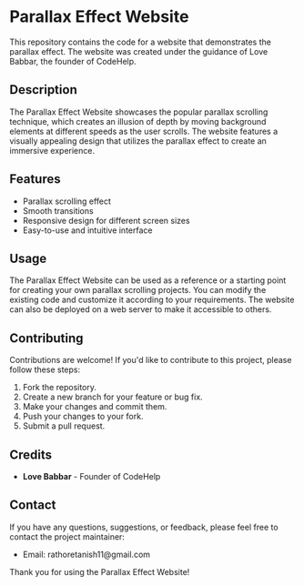 <!DOCTYPE html>
<html>
<head>
  <meta charset="UTF-8">
<!--   <title>Parallax Effect Website</title> -->
</head>
<body>

  <h1>Parallax Effect Website</h1>
  
  <p>This repository contains the code for a website that demonstrates the parallax effect. The website was created under the guidance of Love Babbar, the founder of CodeHelp.</p>

  <h2>Description</h2>
  
  <p>The Parallax Effect Website showcases the popular parallax scrolling technique, which creates an illusion of depth by moving background elements at different speeds as the user scrolls. The website features a visually appealing design that utilizes the parallax effect to create an immersive experience.</p>

  <h2>Features</h2>
  
  <ul>
    <li>Parallax scrolling effect</li>
    <li>Smooth transitions </li>
    <li>Responsive design for different screen sizes</li>
    <li>Easy-to-use and intuitive interface</li>
  </ul>

  <h2>Usage</h2>
  
  <p>The Parallax Effect Website can be used as a reference or a starting point for creating your own parallax scrolling projects. You can modify the existing code and customize it according to your requirements. The website can also be deployed on a web server to make it accessible to others.</p>

  <h2>Contributing</h2>
  
  <p>Contributions are welcome! If you'd like to contribute to this project, please follow these steps:</p>

  <ol>
    <li>Fork the repository.</li>
    <li>Create a new branch for your feature or bug fix.</li>
    <li>Make your changes and commit them.</li>
    <li>Push your changes to your fork.</li>
    <li>Submit a pull request.</li>
  </ol>

  <h2>Credits</h2>
  
  <ul>
    <li><strong>Love Babbar</strong> - Founder of CodeHelp</li>
  </ul>

  <h2>Contact</h2>
  
  <p>If you have any questions, suggestions, or feedback, please feel free to contact the project maintainer:</p>

  <ul>
    <li>Email: rathoretanish11@gmail.com</li>
  </ul>

  <p>Thank you for using the Parallax Effect Website!</p>

</body>
</html>
